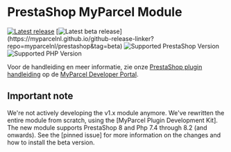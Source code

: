 # PrestaShop MyParcel Module

[![Latest release](https://img.shields.io/github/v/release/myparcelnl/prestashop?labelColor=white&label=Latest%20release)](https://github.com/myparcelnl/prestashop/releases)
[![Latest beta release](https://img.shields.io/github/v/release/myparcelnl/prestashop?filter=*-beta.*)](https://myparcelnl.github.io/github-release-linker?repo=myparcelnl/prestashop&tag=beta)
![Supported PrestaShop Version](https://img.shields.io/badge/Prestashop-%3E1.7-gray?labelColor=DF0067&logo=prestashop)
![Supported PHP Version](https://img.shields.io/badge/PHP-%3E=7.2-B0B3D6?labelColor=white&logo=php)

Voor de handleiding en meer informatie, zie onze [PrestaShop plugin handleiding] op de [MyParcel Developer Portal].

## Important note

We're not actively developing the v1.x module anymore. We've rewritten the entire module from scratch, using the [MyParcel Plugin Development Kit]. The new module supports PrestaShop 8 and Php 7.4 through 8.2 (and onwards). See the [pinned issue] for more information on the changes and how to install the beta version.

[PrestaShop plugin handleiding]: https://developer.myparcel.nl/nl/documentatie/11.prestashop.html
[MyParcel Developer Portal]: https://developer.myparcel.nl
